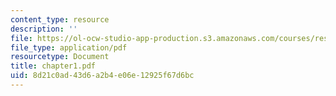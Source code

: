 ```yaml
---
content_type: resource
description: ''
file: https://ol-ocw-studio-app-production.s3.amazonaws.com/courses/res-18-004-the-torch-or-the-firehose-a-guide-to-section-teaching-spring-2009/8d21c0ad43d6a2b4e06e12925f67d6bc_chapter1.pdf
file_type: application/pdf
resourcetype: Document
title: chapter1.pdf
uid: 8d21c0ad-43d6-a2b4-e06e-12925f67d6bc
---
```

